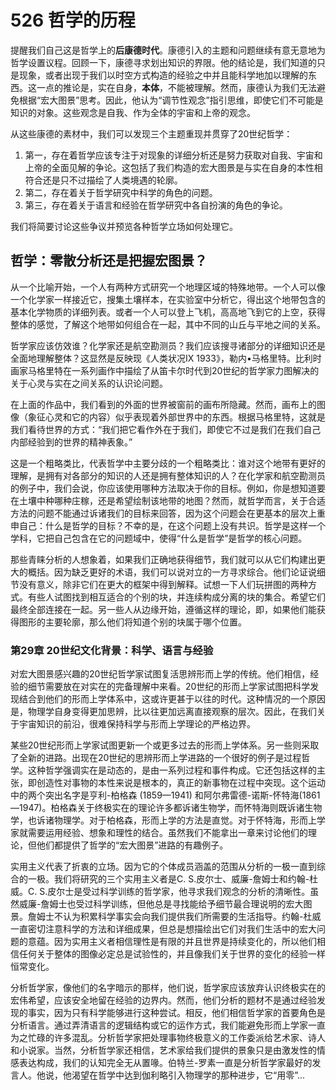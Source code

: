 # 526 哲学的历程

提醒我们自己这是哲学上的**后康德时代**。康德引入的主题和问题继续有意无意地为哲学设置议程。回顾一下，康德寻求划出知识的界限。他的结论是，我们知道的只是现象，或者出现于我们以时空方式构造的经验之中并且能科学地加以理解的东西。这一点的推论是，实在自身，**本体**，不能被理解。然而，康德认为我们无法避免根据“宏大图景”思考。因此，他认为“调节性观念”指引思维，即使它们不可能是知识的对象。这些观念是自我、作为全体的宇宙和上帝的观念。

从这些康德的素材中，我们可以发现三个主题重现并贯穿了20世纪哲学：
1. 第一，存在着哲学应该专注于对现象的详细分析还是努力获取对自我、宇宙和上帝的全面见解的争论。这包括了我们构造的宏大图景是与实在自身的本性相符合还是只不过描绘了人类境遇的轮廓。
2. 第二，存在着关于哲学研究中科学的角色的问题。
3. 第三，存在着关于语言和经验在哲学研究中各自扮演的角色的争论。

我们将简要讨论这些争议并预览各种哲学立场如何处理它。

## 哲学：零散分析还是把握宏图景？

从一个比喻开始，一个人有两种方式研究一个地理区域的特殊地带。一个人可以像一个化学家一样接近它，搜集土壤样本，在实验室中分析它，得出这个地带包含的基本化学物质的详细列表。或者一个人可以登上飞机，高高地飞到它的上空，获得整体的感觉，了解这个地带如何组合在一起，其中不同的山丘与平地之间的关系。

哲学家应该仿效谁？化学家还是航空勘测员？我们应该搜寻诸部分的详细知识还是全面地理解整体？这显然是反映现《人类状况IX 1933》，勒内•马格里特。比利时画家马格里特在一系列画作中描绘了从笛卡尔时代到20世纪的哲学家力图解决的关于心灵与实在之间关系的认识论问题。

在上面的作品中，我们看到的外面的世界被窗前的画布所隐藏。然而，画布上的图像（象征心灵和它的内容）似乎表现着外部世界中的东西。根据马格里特，这就是我们看待世界的方式：“我们把它看作外在于我们，即使它不过是我们在我们自己内部经验到的世界的精神表象。”

这是一个粗略类比，代表哲学中主要分歧的一个粗略类比：谁对这个地带有更好的理解，是拥有对各部分的知识的人还是拥有整体知识的人？在化学家和航空勘测员的例子中，我们会说，你应该使用哪种方法取决于你的目标。例如，你是想知道要在土壤中种哪种庄稼，还是希望绘制该地带的地图？然而，就哲学而言，关于合适方法的问题不能通过诉诸我们的目标来回答，因为这个问题会在更基本的层次上重申自己：什么是哲学的目标？不幸的是，在这个问题上没有共识。哲学是这样一个学科，它把自己包含在它的问题域中，使得“什么是哲学”是哲学的核心问题。

那些青睐分析的人想象着，如果我们正确地获得细节，我们就可以从它们构建出更大的概括。因为缺乏更好的术语，我们可以说对立的一方寻求综合。他们论证说细节没有意义，除非它们在更大的框架中得到解释。试想一下人们玩拼图的两种方式。有些人试图找到相互适合的个别的块，并连续构成分离的块的集合。希望它们最终全部连接在一起。另一些人从边缘开始，遵循这样的理论，即，如果他们能获得图形的主要轮廓，那么他们将知道个别的块属于哪个位置。

### 第29章 20世纪文化背景：科学、语言与经验

对宏大图景感兴趣的20世纪哲学家试图复活思辨形而上学的传统。他们相信，经验的细节需要放在对实在的完备理解中来看。20世纪的形而上学家试图把科学发现结合到他们的形而上学体系中，这或许更甚于以往的时代。这种情况的一个原因是，物理学自身变得更加思辨，比以往更加远离直接观察的层次。因此，在我们关于宇宙知识的前沿，很难保持科学与形而上学理论的严格边界。

某些20世纪形而上学家试图更新一个或更多过去的形而上学体系。另一些则采取了全新的进路。出现在20世纪的思辨形而上学进路的一个很好的例子是过程哲学。这种哲学强调实在是动态的，是由一系列过程和事件构成。它还包括这样的主张，即创造性对事物的本性来说是根本的，真正的新事物在过程中突现。这个运动中的两个突出名字是亨利-柏格森 (1859—1941) 和阿尔弗雷德-诺斯-怀特海(1861—1947)。柏格森关于终极实在的理论许多都诉诸生物学，而怀特海则既诉诸生物学，也诉诸物理学。对于柏格森，形而上学的方法是直觉。对于怀特海，形而上学家就需要运用经验、想象和理性的结合。虽然我们不能拿出一章来讨论他们的理论，但他们都提供了哲学的“宏大图景”进路的有趣例子。

实用主义代表了折衷的立场。因为它的个体成员涵盖的范围从分析的一极一直到综合的一极。我们将研究的三个实用主义者是C. S.皮尔士、威廉-詹姆士和约翰-杜威。C. S.皮尔士是受过科学训练的哲学家，他寻求我们观念的分析的清晰性。虽然威廉-詹姆士也受过科学训练，但他总是寻找能给予细节最合理说明的宏大图景。詹姆士不认为积累科学事实会向我们提供我们所需要的生活指导。约翰-杜威一直密切注意科学的方法和详细成果，但总是想描绘出它们对我们生活中的宏大问题的意蕴。因为实用主义者相信理性是有限的并且世界是持续变化的，所以他们相信任何关于整体的图像必定总是试验性的，并且像我们关于世界的变化的经验一样恒常变化。

分析哲学家，像他们的名字暗示的那样，他们说，哲学家应该放弃认识终极实在的宏伟希望，应该安全地留在经验的边界内。然而，他们分析的题材不是通过经验发现的事实，因为只有科学能够进行这种尝试。相反，他们相信哲学家的首要角色是分析语言。通过弄清语言的逻辑结构或它的运作方式，我们能避免形而上学家一直为之忙碌的许多混乱。分析哲学家把处理事物终极意义的工作委派给艺术家、诗人和小说家。当然，分析哲学家还相信，艺术家给我们提供的景象只是由激发性的情感表达构成，我们的认知完全无从置喙。伯特兰-罗素一直是分析哲学家最好的发言人。他说，他渴望在哲学中达到伽利略引入物理学的那种进步，它“用零”...
